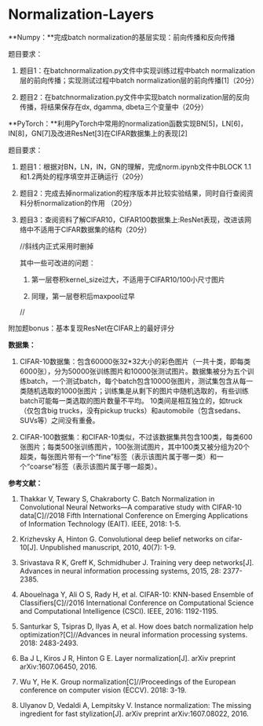 # Normalization-Layers
**Numpy：**完成batch normalization的基层实现：前向传播和反向传播

题目要求：

1.  题目1：在batchnormalization.py文件中实现训练过程中batch normalization 层的前向传播；实现测试过程中batch
    normalization层的前向传播[1]（20分）

2.  题目2：在batchnormalization.py文件中实现batch normalization层的反向传播，将结果保存在dx, dgamma,
    dbeta三个变量中（20分）

**PyTorch：**利用PyTorch中常用的normalization函数实现BN[5]，LN[6]，IN[8]，GN[7]及改进ResNet[3]在CIFAR数据集上的表现[2]

题目要求：

1.  题目1：根据对BN，LN，IN，GN的理解，完成norm.ipynb文件中BLOCK
    1.1和1.2两处的程序填空并正确运行（20分）

2.  题目2：完成去掉normalization的程序版本并比较实验结果，同时自行查阅资料分析normalization的作用
    （20分）

3.  题目3：查阅资料了解CIFAR10，CIFAR100数据集上:ResNet表现，改进该网络中不适用于CIFAR数据集的结构（20分）

    //斜线内正式采用时删掉 

    其中一些可改进的问题：

    1.  第一层卷积kernel_size过大，不适用于CIFAR10/100小尺寸图片

    2.  同理，第一层卷积后maxpool过早
    
    //

附加题bonus：基本复现ResNet在CIFAR上的最好评分
    
    

**数据集：**

1.  CIFAR-10数据集：包含60000张32\*32大小的彩色图片（一共十类，即每类6000张），分为50000张训练图片和10000张测试图片。数据集被分为五个训练batch，一个测试batch，每个batch包含10000张图片，测试集包含从每一类随机选取的1000张图片；训练集是从剩下的图片中随机选取的，有些训练batch可能每一类选取的图片数量不平均。
    10类间是相互独立的，如truck（仅包含big trucks，没有pickup
    trucks）和automobile（包含sedans、SUVs等）之间没有重叠。

2.  CIFAR-100数据集：和CIFAR-10类似，不过该数据集共包含100类，每类600张图片；每类500张训练图片，100张测试图片，其中100类又被分组为20个超类，每张图片带有一个“fine”标签（表示该图片属于哪一类）和一个“coarse”标签（表示该图片属于哪一超类）。

**参考文献：**

1.  Thakkar V, Tewary S, Chakraborty C. Batch Normalization in Convolutional
    Neural Networks—A comparative study with CIFAR-10 data[C]//2018 Fifth
    International Conference on Emerging Applications of Information Technology
    (EAIT). IEEE, 2018: 1-5.

2.  Krizhevsky A, Hinton G. Convolutional deep belief networks on cifar-10[J].
    Unpublished manuscript, 2010, 40(7): 1-9.

3.  Srivastava R K, Greff K, Schmidhuber J. Training very deep networks[J].
    Advances in neural information processing systems, 2015, 28: 2377-2385.

4.  Abouelnaga Y, Ali O S, Rady H, et al. CIFAR-10: KNN-based Ensemble of
    Classifiers[C]//2016 International Conference on Computational Science and
    Computational Intelligence (CSCI). IEEE, 2016: 1192-1195.

5.  Santurkar S, Tsipras D, Ilyas A, et al. How does batch normalization help
    optimization?[C]//Advances in neural information processing systems. 2018:
    2483-2493.

6.  Ba J L, Kiros J R, Hinton G E. Layer normalization[J]. arXiv preprint
    arXiv:1607.06450, 2016.

7.  Wu Y, He K. Group normalization[C]//Proceedings of the European conference
    on computer vision (ECCV). 2018: 3-19.

8.  Ulyanov D, Vedaldi A, Lempitsky V. Instance normalization: The missing
    ingredient for fast stylization[J]. arXiv preprint arXiv:1607.08022, 2016.
